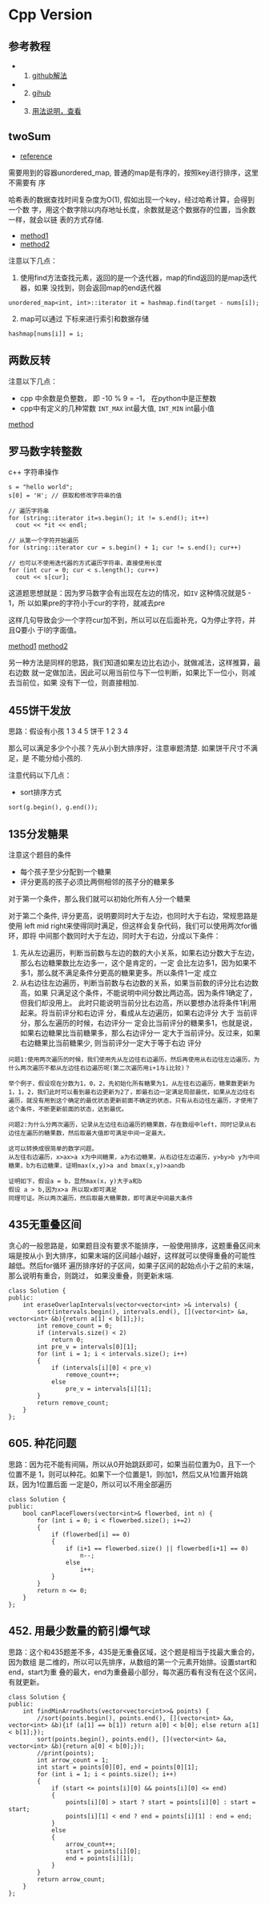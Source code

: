 # Cpp Version

## 参考教程

- 1. [github解法](https://github.com/pezy/LeetCode) 
- 2. [gihub](https://github.com/liuyubobobo/Play-Leetcode)
- 3. [用法说明，查看](https://en.cppreference.com/w/) 

## twoSum

- [reference](./code/cpp/twosum.cpp) 

需要用到的容器unordered_map, 普通的map是有序的，按照key进行排序，这里不需要有
序

哈希表的数据查找时间复杂度为O(1), 假如出现一个key，经过哈希计算，会得到一个数
字，用这个数字除以内存地址长度，余数就是这个数据存的位置，当余数一样，就会以链
表的方式存储.

- [method1](./code/cpp/twosum.cpp) 
- [method2](./code/cpp/twosum1.cpp) 


注意以下几点：

1. 使用find方法查找元素，返回的是一个迭代器，map的find返回的是map迭代器，如果
   没找到，则会返回map的end迭代器
```
unordered_map<int, int>::iterator it = hashmap.find(target - nums[i]);
```

2. map可以通过 下标来进行索引和数据存储

```
hashmap[nums[i]] = i;
```

## 两数反转

注意以下几点：

- cpp 中余数是负整数， 即 -10 % 9 = -1， 在python中是正整数
- cpp中有定义的几种常数 `INT_MAX` int最大值, `INT_MIN` int最小值

[method](./code/cpp/reverse.cpp) 

## 罗马数字转整数

c++ 字符串操作

```
s = "hello world";
s[0] = 'H'; // 获取和修改字符串的值

// 遍历字符串
for (string::iterator it=s.begin(); it != s.end(); it++)
  cout << *it << endl;

// 从第一个字符开始遍历
for (string::iterator cur = s.begin() + 1; cur != s.end(); cur++)

// 也可以不使用迭代器的方式遍历字符串，直接使用长度
for (int cur = 0; cur < s.length(); cur++)
  cout << s[cur];
```

这道题思想就是：因为罗马数字会有出现在左边的情况，如`IV` 这种情况就是5 - 1，所
以如果pre的字符小于cur的字符，就减去pre

这样几句导致会少一个字符cur加不到，所以可以在后面补充，Q为停止字符，并且Q要小
于I的字面值。

[method1](./code/cpp/romanToInt.cpp) 
[method2](./code/cpp/romanToInt1.cpp) 

另一种方法是同样的思路，我们知道如果左边比右边小，就做减法，这样推算，最右边数
就一定做加法，因此可以用当前位与下一位判断，如果比下一位小，则减去当前位，如果
没有下一位，则直接相加.

## 455饼干发放

思路：假设有小孩 1 3 4 5 饼干 1 2 3 4 

那么可以满足多少个小孩？先从小到大排序好，注意审题清楚. 如果饼干尺寸不满足，是
不能分给小孩的.

注意代码以下几点：
- sort排序方式
```
sort(g.begin(), g.end());
```

## 135分发糖果

注意这个题目的条件
- 每个孩子至少分配到一个糖果
- 评分更高的孩子必须比两侧相邻的孩子分的糖果多

对于第一个条件，那么我们就可以初始化所有人分一个糖果

对于第二个条件, 评分更高，说明要同时大于左边，也同时大于右边，常规思路是使用
left mid right来使得同时满足，但这样会复杂代码，我们可以使用两次for循环，即将
中间那个数同时大于左边，同时大于右边，分成以下条件：

1. 先从左边遍历，判断当前数与左边的数的大小关系，如果右边分数大于左边，那么右边糖果数比左边多一，这个是肯定的，一定
  会比左边多1，因为如果不多1，那么就不满足条件分更高的糖果更多。所以条件1一定
  成立
2. 从右边往左边遍历，判断当前数与右边数的关系，如果当前数的评分比右边数高，如果
  只满足这个条件，不能说明中间分数比两边高。因为条件1确定了，但我们却没用上。
  此时只能说明当前分比右边高，所以要想办法将条件1利用起来。将当前评分和右边评
  分，看成从左边遍历，如果右边评分 大于 当前评分，那么左遍历的时候，右边评分一
  定会比当前评分的糖果多1，也就是说，如果右边糖果比当前糖果多，那么右边评分一
  定大于当前评分。反过来，如果右边糖果比当前糖果少, 则当前评分一定大于等于右边
  评分


```
问题1:使用两次遍历的时候，我们使用先从左边往右边遍历，然后再使用从右边往左边遍历，为什么两次遍历不都从左边往右边遍历呢(第二次遍历用i+1与i比较)？

举个例子，假设现在分数为1，0，2，先初始化所有糖果为1，从左往右边遍历，糖果数更新为1，1，2，我们此时可以看到最右边更新为2了，即最右边一定满足局部最优，如果从左边往右遍历，就没有用到这个确定的最优状态更新前面不确定的状态，只有从右边往左遍历，才使用了这个条件，不断更新前面的状态，达到最优。

问题2:为什么分两次遍历，记录从左边往右边遍历的糖果数，存在数组中left，同时记录从右边往左遍历的糖果数，然后取最大值即可满足中间一定最大。

这可以转换成很简单的数学问题。
从左往右边遍历，x>ax>a x为中间糖果，a为右边糖果，从右边往左边遍历，y>by>b y为中间糖果，b为右边糖果，证明max(x,y)>a and bmax(x,y)>aandb

证明如下，假设a = b，显然max(x，y)大于a和b
假设 a > b,因为x>a 所以取x即可满足
同理可证。所以两次遍历，然后取最大糖果数，即可满足中间最大条件
```


## 435无重叠区间

贪心的一般思路是，如果题目没有要求不能排序，一般使用排序，这题重叠区间末端是按从小
到大排序，如果末端的区间越小越好，这样就可以使得重叠的可能性越低。然后for循环
遍历排序好的子区间，如果子区间的起始点小于之前的末端，那么说明有重合，则跳过，
如果没重叠，则更新末端.

```
class Solution {
public:
    int eraseOverlapIntervals(vector<vector<int> >& intervals) {
        sort(intervals.begin(), intervals.end(), [](vector<int> &a, vector<int> &b){return a[1] < b[1];});
        int remove_count = 0;
        if (intervals.size() < 2)
            return 0;
        int pre_v = intervals[0][1];
        for (int i = 1; i < intervals.size(); i++)
        {
            if (intervals[i][0] < pre_v)
                remove_count++;
            else
                pre_v = intervals[i][1];
        }
        return remove_count;
    }
};
```

## 605. 种花问题

思路：因为花不能有间隔，所以从0开始跳跃即可，如果当前位置为0，且下一个位置不是
1，则可以种花。如果下一个位置是1，则i加1，然后又从1位置开始跳跃，因为1位置后面
一定是0，所以可以不用全部遍历

```
class Solution {
public:
    bool canPlaceFlowers(vector<int>& flowerbed, int n) {
        for (int i = 0; i < flowerbed.size(); i+=2)
        {
            if (flowerbed[i] == 0)
            {
                if (i+1 == flowerbed.size() || flowerbed[i+1] == 0)
                    n--;
                else
                    i++;
            }
        }
        return n <= 0;
    }
};
```

## 452. 用最少数量的箭引爆气球

思路：这个和435题差不多，435是无重叠区域，这个题是相当于找最大重合的，因为数组
是二维的，所以可以先排序，从数组的第一个元素开始排。设置start和end，start为重
叠的最大，end为重叠最小部分，每次遍历看有没有在这个区间，有就更新。

```
class Solution {
public:
    int findMinArrowShots(vector<vector<int>>& points) {
        //sort(points.begin(), points.end(), [](vector<int> &a, vector<int> &b){if (a[1] == b[1]) return a[0] < b[0]; else return a[1] < b[1];});
        sort(points.begin(), points.end(), [](vector<int> &a, vector<int> &b){return a[0] < b[0];});
        //print(points);
        int arrow_count = 1;
        int start = points[0][0], end = points[0][1];
        for (int i = 1; i < points.size(); i++)
        {
            if (start <= points[i][0] && points[i][0] <= end)
            {
                points[i][0] > start ? start = points[i][0] : start = start;
                points[i][1] < end ? end = points[i][1] : end = end;
            }
            else
            {
                arrow_count++;
                start = points[i][0];
                end = points[i][1];
            }
        }
        return arrow_count;
    }
};
```
